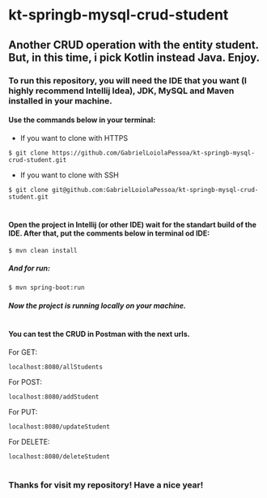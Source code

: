 # kt-springb-mysql-crud-student

## Another CRUD operation with the entity student. But, in this time, i pick Kotlin instead Java. Enjoy.

### To run this repository, you will need the IDE that you want (I highly recommend Intellij Idea), JDK, MySQL and Maven installed in your machine.

#### Use the commands below in your terminal:

* If you want to clone with HTTPS
```
$ git clone https://github.com/GabrielLoiolaPessoa/kt-springb-mysql-crud-student.git
```
* If you want to clone with SSH

```
$ git clone git@github.com:GabrielLoiolaPessoa/kt-springb-mysql-crud-student.git
```
#

#### Open the project in Intellij (or other IDE) wait for the standart build of the IDE. After that, put the comments below in terminal od IDE:

```
$ mvn clean install
```
##### And for run:
```
$ mvn spring-boot:run
```
##### Now the project is running locally on your machine.

#

#### You can test the CRUD in Postman with the next urls.

For GET:
```
localhost:8080/allStudents
```
For POST:
```
localhost:8080/addStudent
```
For PUT:
```
localhost:8080/updateStudent
```
For DELETE: 
```
localhost:8080/deleteStudent
```
#

### Thanks for visit my repository! Have a nice year!
